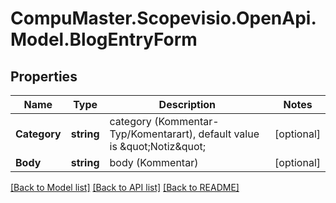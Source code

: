 
# CompuMaster.Scopevisio.OpenApi.Model.BlogEntryForm

## Properties

Name | Type | Description | Notes
------------ | ------------- | ------------- | -------------
**Category** | **string** | category (Kommentar-Typ/Komentarart), default value is \&quot;Notiz\&quot;  | [optional] 
**Body** | **string** | body (Kommentar) | [optional] 

[[Back to Model list]](../README.md#documentation-for-models)
[[Back to API list]](../README.md#documentation-for-api-endpoints)
[[Back to README]](../README.md)

